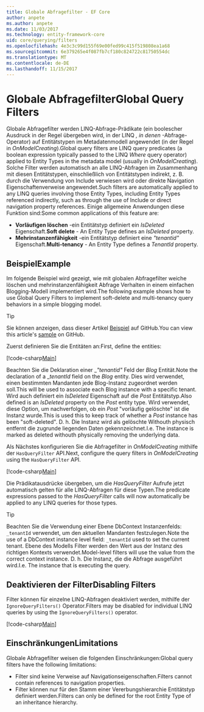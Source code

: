 ```yaml
---
title: Globale Abfragefilter - EF Core
author: anpete
ms.author: anpete
ms.date: 11/03/2017
ms.technology: entity-framework-core
uid: core/querying/filters
ms.openlocfilehash: 4e3c3c99d155f69e00fed99c415f519808ea1a68
ms.sourcegitcommit: 6e379265e4f087fb7cf180c824722c81750554dc
ms.translationtype: MT
ms.contentlocale: de-DE
ms.lasthandoff: 11/15/2017
---
```

# <a name="global-query-filters"></a><span data-ttu-id="d9548-102">Globale Abfragefilter</span><span class="sxs-lookup"><span data-stu-id="d9548-102">Global Query Filters</span></span>

<span data-ttu-id="d9548-103">Globale Abfragefilter werden LINQ-Abfrage-Prädikate (ein boolescher Ausdruck in der Regel übergeben wird, in der LINQ *, in denen* -Abfrage-Operator) auf Entitätstypen im Metadatenmodell angewendet (in der Regel in *OnModelCreating*).</span><span class="sxs-lookup"><span data-stu-id="d9548-103">Global query filters are LINQ query predicates (a boolean expression typically passed to the LINQ *Where* query operator) applied to Entity Types in the metadata model (usually in *OnModelCreating*).</span></span> <span data-ttu-id="d9548-104">Solche Filter werden automatisch an alle LINQ-Abfragen im Zusammenhang mit diesen Entitätstypen, einschließlich von Entitätstypen indirekt, z. B. durch die Verwendung von Include verwiesen wird oder direkte Navigation Eigenschaftenverweise angewendet.</span><span class="sxs-lookup"><span data-stu-id="d9548-104">Such filters are automatically applied to any LINQ queries involving those Entity Types, including Entity Types referenced indirectly, such as through the use of Include or direct navigation property references.</span></span> <span data-ttu-id="d9548-105">Einige allgemeine Anwendungen diese Funktion sind:</span><span class="sxs-lookup"><span data-stu-id="d9548-105">Some common applications of this feature are:</span></span>

* <span data-ttu-id="d9548-106">**Vorläufigen löschen** -ein Entitätstyp definiert ein *IsDeleted* Eigenschaft.</span><span class="sxs-lookup"><span data-stu-id="d9548-106">**Soft delete** - An Entity Type defines an *IsDeleted* property.</span></span>
* <span data-ttu-id="d9548-107">**Mehrinstanzenfähigkeit** -ein Entitätstyp definiert eine *"tenantid"* Eigenschaft.</span><span class="sxs-lookup"><span data-stu-id="d9548-107">**Multi-tenancy** - An Entity Type defines a *TenantId* property.</span></span>

## <a name="example"></a><span data-ttu-id="d9548-108">Beispiel</span><span class="sxs-lookup"><span data-stu-id="d9548-108">Example</span></span>

<span data-ttu-id="d9548-109">Im folgende Beispiel wird gezeigt, wie mit globalen Abfragefilter weiche löschen und mehrinstanzenfähigkeit Abfrage Verhalten in einem einfachen Blogging-Modell implementiert wird.</span><span class="sxs-lookup"><span data-stu-id="d9548-109">The following example shows how to use Global Query Filters to implement soft-delete and multi-tenancy query behaviors in a simple blogging model.</span></span>

> [!TIP]
> <span data-ttu-id="d9548-110">Sie können anzeigen, dass dieser Artikel [Beispiel](https://github.com/aspnet/EntityFrameworkCore/tree/dev/samples/QueryFilters) auf GitHub.</span><span class="sxs-lookup"><span data-stu-id="d9548-110">You can view this article's [sample](https://github.com/aspnet/EntityFrameworkCore/tree/dev/samples/QueryFilters) on GitHub.</span></span>

<span data-ttu-id="d9548-111">Zuerst definieren Sie die Entitäten an:</span><span class="sxs-lookup"><span data-stu-id="d9548-111">First, define the entities:</span></span>

[!code-csharp[Main](../../../efcore-dev/samples/QueryFilters/Program.cs#Entities)]

<span data-ttu-id="d9548-112">Beachten Sie die Deklaration einer __"tenantid"_ Feld der _Blog_ Entität.</span><span class="sxs-lookup"><span data-stu-id="d9548-112">Note the declaration of a __tenantId_ field on the _Blog_ entity.</span></span> <span data-ttu-id="d9548-113">Dies wird verwendet, einen bestimmten Mandanten jede Blog-Instanz zugeordnet werden soll.</span><span class="sxs-lookup"><span data-stu-id="d9548-113">This will be used to associate each Blog instance with a specific tenant.</span></span> <span data-ttu-id="d9548-114">Wird auch definiert ein _IsDeleted_ Eigenschaft auf die _Post_ Entitätstyp.</span><span class="sxs-lookup"><span data-stu-id="d9548-114">Also defined is an _IsDeleted_ property on the _Post_ entity type.</span></span> <span data-ttu-id="d9548-115">Wird verwendet, diese Option, um nachverfolgen, ob ein _Post_ "vorläufig gelöschte" ist die Instanz wurde.</span><span class="sxs-lookup"><span data-stu-id="d9548-115">This is used this to keep track of whether a _Post_ instance has been "soft-deleted".</span></span> <span data-ttu-id="d9548-116">D. h. Die Instanz wird als gelöschte Withouth physisch entfernt die zugrunde liegenden Daten gekennzeichnet.</span><span class="sxs-lookup"><span data-stu-id="d9548-116">I.e. The instance is marked as deleted withouth physically removing the underlying data.</span></span>

<span data-ttu-id="d9548-117">Als Nächstes konfigurieren Sie die Abfragefilter in _OnModelCreating_ mithilfe der ```HasQueryFilter``` API.</span><span class="sxs-lookup"><span data-stu-id="d9548-117">Next, configure the query filters in _OnModelCreating_ using the ```HasQueryFilter``` API.</span></span>

[!code-csharp[Main](../../../efcore-dev/samples/QueryFilters/Program.cs#Configuration)]

<span data-ttu-id="d9548-118">Die Prädikatausdrücke übergeben, um die _HasQueryFilter_ Aufrufe jetzt automatisch gelten für alle LINQ-Abfragen für diese Typen.</span><span class="sxs-lookup"><span data-stu-id="d9548-118">The predicate expressions passed to the _HasQueryFilter_ calls will now automatically be applied to any LINQ queries for those types.</span></span>

> [!TIP]
> <span data-ttu-id="d9548-119">Beachten Sie die Verwendung einer Ebene DbContext Instanzenfelds: ```_tenantId``` verwendet, um den aktuellen Mandanten festzulegen.</span><span class="sxs-lookup"><span data-stu-id="d9548-119">Note the use of a DbContext instance level field: ```_tenantId``` used to set the current tenant.</span></span> <span data-ttu-id="d9548-120">Ebene des Modells Filter werden den Wert aus der Instanz des richtigen Kontexts verwendet.</span><span class="sxs-lookup"><span data-stu-id="d9548-120">Model-level filters will use the value from the correct context instance.</span></span> <span data-ttu-id="d9548-121">D. h. Die Instanz, die die Abfrage ausgeführt wird.</span><span class="sxs-lookup"><span data-stu-id="d9548-121">I.e. The instance that is executing the query.</span></span>

## <a name="disabling-filters"></a><span data-ttu-id="d9548-122">Deaktivieren der Filter</span><span class="sxs-lookup"><span data-stu-id="d9548-122">Disabling Filters</span></span>

<span data-ttu-id="d9548-123">Filter können für einzelne LINQ-Abfragen deaktiviert werden, mithilfe der ```IgnoreQueryFilters()``` Operator.</span><span class="sxs-lookup"><span data-stu-id="d9548-123">Filters may be disabled for individual LINQ queries by using the ```IgnoreQueryFilters()``` operator.</span></span>

[!code-csharp[Main](../../../efcore-dev/samples/QueryFilters/Program.cs#IgnoreFilters)]

## <a name="limitations"></a><span data-ttu-id="d9548-124">Einschränkungen</span><span class="sxs-lookup"><span data-stu-id="d9548-124">Limitations</span></span>

<span data-ttu-id="d9548-125">Globale Abfragefilter weisen die folgenden Einschränkungen:</span><span class="sxs-lookup"><span data-stu-id="d9548-125">Global query filters have the following limitations:</span></span>

* <span data-ttu-id="d9548-126">Filter sind keine Verweise auf Navigationseigenschaften.</span><span class="sxs-lookup"><span data-stu-id="d9548-126">Filters cannot contain references to navigation properties.</span></span>
* <span data-ttu-id="d9548-127">Filter können nur für den Stamm einer Vererbungshierarchie Entitätstyp definiert werden.</span><span class="sxs-lookup"><span data-stu-id="d9548-127">Filters can only be defined for the root Entity Type of an inheritance hierarchy.</span></span>
